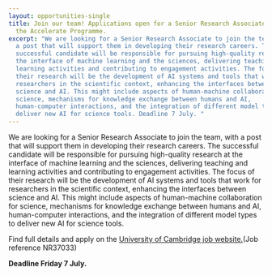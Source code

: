 ```yaml
---
layout: opportunities-single
title: Join our team! Applications open for a Senior Research Associate to join
  the Accelerate Programme.
excerpt: "We are looking for a Senior Research Associate to join the team, with
  a post that will support them in developing their research careers. The
  successful candidate will be responsible for pursuing high-quality research at
  the interface of machine learning and the sciences, delivering teaching and
  learning activities and contributing to engagement activities. The focus of
  their research will be the development of AI systems and tools that work for
  researchers in the scientific context, enhancing the interfaces between
  science and AI. This might include aspects of human-machine collaboration for
  science, mechanisms for knowledge exchange between humans and AI,
  human-computer interactions, and the integration of different model types to
  deliver new AI for science tools. Deadline 7 July. "
---
```

We are looking for a Senior Research Associate to join the team, with a post that will support them in developing their research careers. The successful candidate will be responsible for pursuing high-quality research at the interface of machine learning and the sciences, delivering teaching and learning activities and contributing to engagement activities. The focus of their research will be the development of AI systems and tools that work for researchers in the scientific context, enhancing the interfaces between science and AI. This might include aspects of human-machine collaboration for science, mechanisms for knowledge exchange between humans and AI, human-computer interactions, and the integration of different model types to deliver new AI for science tools.

Find full details and apply on the [University of Cambridge job website.](https://www.jobs.cam.ac.uk/job/41303/)(Job reference NR37033)

**D﻿eadline Friday 7 July.**